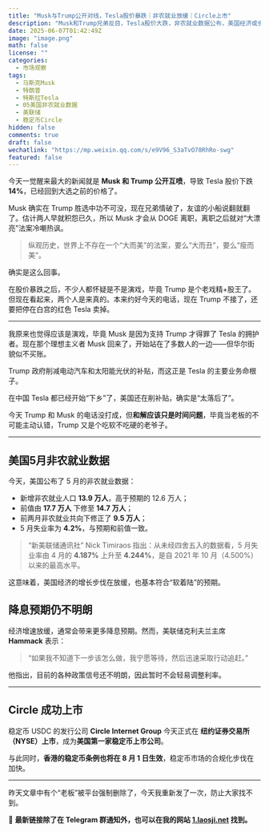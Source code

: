 ```yaml
---
title: "Musk与Trump公开对线，Tesla股价暴跌｜非农就业放缓｜Circle上市"
description: "Musk和Trump兄弟反目，Tesla股价大跌，非农就业数据公布，美国经济或步入软着陆；Circle成首家稳定币上市公司。"
date: 2025-06-07T01:42:49Z
image: "image.png"
math: false
license: ""
categories:
  - 市场观察
tags:
  - 马斯克Musk
  - 特朗普
  - 特斯拉Tesla
  - 05美国非农就业数据
  - 美联储
  - 稳定币Circle
hidden: false
comments: true
draft: false
wechatlink: "https://mp.weixin.qq.com/s/e9V96_S3aTvO78RhRo-swg"
featured: false
---
```


今天一觉醒来最大的新闻就是 **Musk 和 Trump 公开互喷**，导致 Tesla 股价下跌 **14%**，已经回到大选之前的价格了。

Musk 确实在 Trump 胜选中功不可没，现在兄弟情破了，友谊的小船说翻就翻了。估计两人早就积怨已久，所以 Musk 才会从 DOGE 离职，离职之后就对“大漂亮”法案冷嘲热讽。

> 纵观历史，世界上不存在一个“大而美”的法案，要么“大而丑”，要么“瘦而美”。

确实是这么回事。

在股价暴跌之后，不少人都怀疑是不是演戏，毕竟 Trump 是个老戏精+股王了。但现在看起来，两个人是来真的。本来约好今天的电话，现在 Trump 不接了，还要把停在白宫的红色 Tesla 卖掉。

---

我原来也觉得应该是演戏，毕竟 Musk 是因为支持 Trump 才得罪了 Tesla 的拥护者。现在那个理想主义者 Musk 回来了，开始站在了多数人的一边——但华尔街貌似不买账。

Trump 政府削减电动汽车和太阳能光伏的补贴，而这正是 Tesla 的主要业务命根子。

在中国 Tesla 都已经开始“下乡”了，美国还在削补贴，确实是“太落后了”。

今天 Trump 和 Musk 的电话没打成，但**和解应该只是时间问题**，毕竟当老板的不可能主动认错，Trump 又是个吃软不吃硬的老爷子。

---

## 美国5月非农就业数据

今天，美国公布了 5 月的非农就业数据：

- 新增非农就业人口 **13.9 万人**，高于预期的 12.6 万人；
- 前值由 **17.7 万人** 下修至 **14.7 万人**；
- 前两月非农就业共向下修正了 **9.5 万人**；
- 5 月失业率为 **4.2%**，与预期和前值一致。

> “新美联储通讯社” Nick Timiraos 指出：从未经四舍五入的数据看，5 月失业率由 4 月的 **4.187%** 上升至 **4.244%**，是自 2021 年 10 月（4.500%）以来的最高水平。

这意味着，美国经济的增长步伐在放缓，也基本符合“软着陆”的预期。

## 降息预期仍不明朗

经济增速放缓，通常会带来更多降息预期。然而，美联储克利夫兰主席 **Hammack** 表示：

> “如果我不知道下一步该怎么做，我宁愿等待，然后迅速采取行动追赶。”

他指出，目前的各种政策信号还不明朗，因此暂时不会轻易调整利率。

---

## Circle 成功上市

稳定币 USDC 的发行公司 **Circle Internet Group** 今天正式在 **纽约证券交易所（NYSE）上市**，成为**美国第一家稳定币上市公司**。

与此同时，**香港的稳定币条例也将在 8 月 1 日生效**，稳定币市场的合规化步伐在加快。

---

昨天文章中有个“老板”被平台强制删除了，今天我重新发了一次，防止大家找不到。

📢 **最新链接除了在 Telegram 群通知外，也可以在我的网站 [1.laosji.net](https://1.laosji.net) 找到。**
